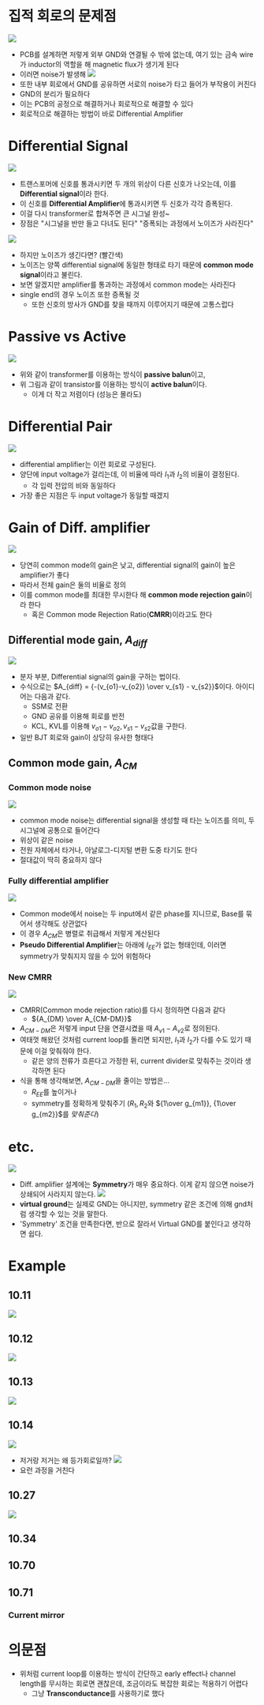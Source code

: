 # 집적 회로의 문제점
![](https://i.imgur.com/AEtinLD.png)

- PCB를 설계하면 저렇게 외부 GND와 연결될 수 밖에 없는데, 여기 있는 금속 wire가 inductor의 역할을 해 magnetic flux가 생기게 된다
- 이러면 noise가 발생해
![](https://i.imgur.com/UinTEP0.png)
- 또한 내부 회로에서 GND를 공유하면 서로의 noise가 타고 들어가 부작용이 커진다
- GND의 분리가 필요하다
- 이는 PCB의 공정으로 해결하거나 회로적으로 해결할 수 있다
- 회로적으로 해결하는 방법이 바로 Differential Amplifier
# Differential Signal

![](https://i.imgur.com/iDYUfxJ.png)
- 트랜스포머에 신호를 통과시키면 두 개의 위상이 다른 신호가 나오는데, 이를 **Differential signal**이라 한다. 
- 이 신호를 **Differential Amplifier**에 통과시키면 두 신호가 각각 증폭된다.
- 이걸 다시 transformer로 합쳐주면 큰 시그널 완성~
- 장점은 "시그널을 반만 들고 다녀도 된다" "증폭되는 과정에서 노이즈가 사라진다"

![](https://i.imgur.com/TGemteV.png)
- 하지만 노이즈가 생긴다면? (빨간색)
- 노이즈는 양쪽 differential signal에 동일한 형태로 타기 때문에 **common mode signal**이라고 불린다.
- 보면 알겠지만 amplifier를 통과하는 과정에서 common mode는 사라진다
- single end의 경우 노이즈 또한 증폭될 것
	- 또한 신호의 방사가 GND를 찾을 때까지 이루어지기 때문에 고통스럽다
# Passive vs Active
![](https://i.imgur.com/2wmzfEK.png)
- 위와 같이 transformer를 이용하는 방식이 **passive balun**이고,
- 위 그림과 같이 transistor를 이용하는 방식이 **active balun**이다.
	- 이게 더 작고 저렴이다 (성능은 몰라도)
# Differential Pair
![](https://i.imgur.com/le4Gqwz.png)
- differential amplifier는 이런 회로로 구성된다.
- 양단에 input voltage가 걸리는데, 이 비율에 따라 $I_{1}$과 $I_{2}$의 비율이 결정된다.
	- 각 입력 전압의 비와 동일하다
- 가장 좋은 지점은 두 input voltage가 동일할 때겠지
# Gain of Diff. amplifier
![](https://i.imgur.com/7g5pNEZ.png)
- 당연히 common mode의 gain은 낮고, differential signal의 gain이 높은 amplifier가 좋다
- 따라서 전체 gain은 둘의 비율로 정의
- 이를 common mode를 최대한 무시한다 해 **common mode rejection gain**이라 한다
	- 혹은 Common mode Rejection Ratio(**CMRR**)이라고도 한다
## Differential mode gain, $A_{diff}$
![](https://i.imgur.com/E4Z6LFo.png)
- 분자 부분, Differential signal의 gain을 구하는 법이다. 
- 수식으로는 $A_{diff} = {-(v_{o1}-v_{o2}) \over v_{s1} - v_{s2}}$이다. 아이디어는 다음과 같다.
	- SSM로 전환 
	- GND 공유를 이용해 회로를 반전 
	- KCL, KVL를 이용해 $v_{o1}-v_{o2}, v_{s1}- v_{s2}$값을 구한다.
- 일반 BJT 회로와 gain이 상당히 유사한 형태다
## Common mode gain, $A_{CM}$
### Common mode noise
![](https://i.imgur.com/3DgfHKC.png)
- common mode noise는 differential signal을 생성할 때 타는 노이즈를 의미, 두 시그널에 공통으로 들어간다
- 위상이 같은 noise
- 전원 자체에서 타거나, 아날로그-디지털 변환 도중 타기도 한다
- 절대값이 딱히 중요하지 않다
### Fully differential amplifier
![](https://i.imgur.com/57YCG6E.png)
- Common mode에서 noise는 두 input에서 같은 phase를 지니므로, Base를 묶어서 생각해도 상관없다
- 이 경우 $A_{CM}$은 병렬로 취급해서 저렇게 계산된다
- **Pseudo Differential Amplifier**는 아래에 $I_{EE}$가 없는 형태인데, 이러면 symmetry가 맞춰지지 않을 수 있어 위험하다
### New CMRR
![](https://i.imgur.com/KFVvyua.png)
- CMRR(Common mode rejection ratio)를 다시 정의하면 다음과 같다
	- ${A_{DM} \over A_{CM-DM}}$
- $A_{CM-DM}$은 저렇게 input 단을 연결시켰을 때 $A_{v1}-A_{v2}$로 정의된다.
- 여태껏 해왔던 것처럼 current loop를 돌리면 되지만, $I_{1}$과 $I_{2}$가 다를 수도 있기 때문에 이걸 맞춰줘야 한다.
	- 같은 양의 전류가 흐른다고 가정한 뒤, current divider로 맞춰주는 것이라 생각하면 된다
- 식을 통해 생각해보면, $A_{CM-DM}$을 줄이는 방법은...
	- $R_{EE}$를 높이거나
	- symmetry를 정확하게 맞춰주기 ($R_{1},R_{2}$와 ${1\over g_{m1}}, {1\over g_{m2}}$를 $맞춰준다$)
# etc.
![](https://i.imgur.com/N4y9X5o.png)
- Diff. amplifier 설계에는 **Symmetry**가 매우 중요하다. 이게 같지 않으면 noise가 상쇄되어 사라지지 않는다. 
![](https://i.imgur.com/6zIdXIl.png)
 - **virtual ground**는 실제로 GND는 아니지만, symmetry 같은 조건에 의해 gnd처럼 생각할 수 있는 것을 말한다. 
 - 'Symmetry' 조건을 만족한다면, 반으로 잘라서 Virtual GND를 붙인다고 생각하면 쉽다.
# Example
## 10.11

![](https://i.imgur.com/MfeiC66.png)
## 10.12

![](https://i.imgur.com/nBzzKk8.png)
## 10.13

![](https://i.imgur.com/iyEMVDH.png)
## 10.14

![](https://i.imgur.com/a7SxHL6.png)
- 저거랑 저거는 왜 등가회로일까?
![](https://i.imgur.com/lNw00al.png)
- 요런 과정을 거친다
## 10.27

![](https://i.imgur.com/B5Qk4tn.png)

## 10.34
## 10.70
## 10.71
### Current mirror

# 의문점
- 위처럼 current loop를 이용하는 방식이 간단하고 early effect나 channel length를 무시하는 회로면 괜찮은데, 조금이라도 복잡한 회로는 적용하기 어렵다
	- 그냥 **Transconductance**를 사용하기로 했다